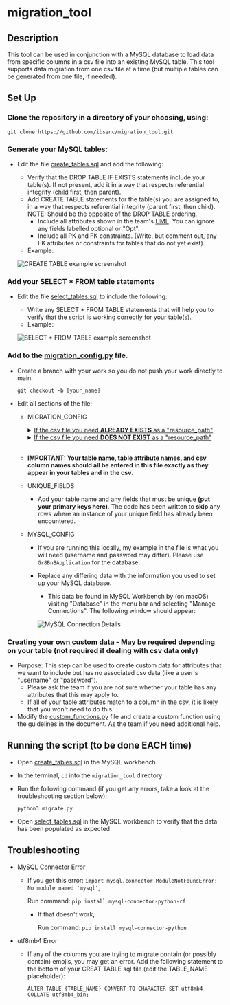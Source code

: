 # migration_tool

## Description

This tool can be used in conjunction with a MySQL database to load data from specific columns in a csv file into an existing MySQL table. This tool supports data migration from one csv file at a time (but multiple tables can be generated from one file, if needed).

## Set Up

### Clone the repository in a directory of your choosing, using:

`git clone https://github.com/ibsenc/migration_tool.git`

### Generate your MySQL tables:

- Edit the file [create_tables.sql](sql_files/create_tables.sql) and add the following:

  - Verify that the DROP TABLE IF EXISTS statements include your table(s). If not present, add it in a way that respects referential integrity (child first, then parent).
  - Add CREATE TABLE statements for the table(s) you are assigned to, in a way that respects referential integrity (parent first, then child). NOTE: Should be the opposite of the DROP TABLE ordering.
    - Include all attributes shown in the team's [UML](https://drive.google.com/file/d/1s17or0YGwgyqoSGFZvlyd2DtB4UtBDTB/view?usp=sharing). You can ignore any fields labelled optional or "Opt".
    - Include all PK and FK constraints. (Write, but comment out, any FK attributes or constraints for tables that do not yet exist).
  - Example:

  ![CREATE TABLE example screenshot](example_screenshots/example_sql_create_tables.png)

### Add your SELECT \* FROM table statements

- Edit the file [select_tables.sql](sql_files/select_tables.sql) to include the following:

  - Write any SELECT \* FROM TABLE statements that will help you to verify that the script is working correctly for your table(s).
  - Example:

  ![SELECT * FROM TABLE example screenshot](example_screenshots/example_sql_select_tables.png)

### Add to the [migration_config.py](migration_config.py) file.

- Create a branch with your work so you do not push your work directly to main:

  `git checkout -b [your_name]`

- Edit all sections of the file:

  - MIGRATION_CONFIG
    <details>
      <summary><u>If the csv file you need <b>ALREADY EXISTS</b> as a "resource_path"</u></summary>
        </br>
        Under "tables" for that section, add an entry for all the tables you are assigned to that should be built using that file (in a way that respects referential integrity (parent first, then child)). Follow the structuring as seen with "User" and "Host", including all the table attribute names and associated csv column names.
        </br>
        </br>
    </details>
    <details>
      <summary><u>If the csv file you need <b>DOES NOT EXIST</b> as a "resource_path"</u></summary>
        </br>
        Generate a new entry in the MIGRATION_CONFIG list for each csv file you need to add, including attributes "resource_path" and "tables."
        </br>
        </br>
        Map the "resource_path" variable to a file name including suffix "_no_comma.csv". All csv files are located in the "resources" directory. These files have been modified to replace in-column commas. <b>Do not use a path to your own csv file. One of these csv files must be used for the script to work.</b>
        </br>
        </br>
        Add an entry to "tables" for all the tables you are assigned to that will be built using the specified csv file (in a way that respects referential integrity (parent first, then child)). Follow the structuring as seen with "User" and "Host", including all the table attribute names and associated csv column names.
    </details>
    </br>
  - **IMPORTANT: Your table name, table attribute names, and csv column names should all be entered in this file exactly as they appear in your tables and in the csv.**
  - UNIQUE_FIELDS
    - Add your table name and any fields that must be unique **(put your primary keys here)**. The code has been written to **skip** any rows where an instance of your unique field has already been encountered.
  - MYSQL_CONFIG

    - If you are running this locally, my example in the file is what you will need (username and password may differ). Please use `Gr8BnBApplication` for the database.
    - Replace any differing data with the information you used to set up your MySQL database.

      - This data be found in MySQL Workbench by (on macOS) visiting "Database" in the menu bar and selecting "Manage Connections". The following window should appear:

      ![MySQL Connection Details](example_screenshots/example_mysql_connection_details.png)

### Creating your own custom data - May be required depending on your table (not required if dealing with csv data only)

- Purpose: This step can be used to create custom data for attributes that we want to include but has no associated csv data (like a user's "username" or "password").
  - Please ask the team if you are not sure whether your table has any attributes that this may apply to.
  - If all of your table attributes match to a column in the csv, it is likely that you won't need to do this.
- Modify the [custom_functions.py](custom_functions.py) file and create a custom function using the guidelines in the document. As the team if you need additional help.

## Running the script (to be done EACH time)

- Open [create_tables.sql](sql_files/create_tables.sql) in the MySQL workbench
- In the terminal, `cd` into the `migration_tool` directory
- Run the following command (if you get any errors, take a look at the troubleshooting section below):

  `python3 migrate.py`

- Open [select_tables.sql](sql_files/selecy_tables.sql) in the MySQL workbench to verify that the data has been populated as expected

## Troubleshooting

- MySQL Connector Error

  - If you get this error:
    `import mysql.connector ModuleNotFoundError: No module named 'mysql'`,

    Run command: `pip install mysql-connector-python-rf`
	- If that doesn't work,
		
      Run command: `pip install mysql-connector-python`

- utf8mb4 Error

  - If any of the columns you are trying to migrate contain (or possibly contain) emojis, you may get an error. Add the following statement to the bottom of your CREAT TABLE sql file (edit the TABLE_NAME placeholder):

    `ALTER TABLE {TABLE_NAME} CONVERT TO CHARACTER SET utf8mb4 COLLATE utf8mb4_bin;`
